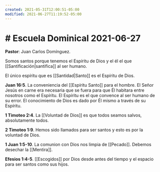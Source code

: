 ```yaml
---
created: 2021-05-31T12:00:51-05:00
modified: 2021-06-27T11:19:52-05:00
---
```


# # Escuela Dominical 2021-06-27

**Pastor**: Juan Carlos Domínguez. 

Somos santos porque tenemos el Espíritu de Dios y el él el que [[Santificación|santifica]] al ser humano.

El único espíritu que es [[Santidad|Santo]] es el Espíritu de Dios.

**Juan 16:5**. La conveniencia del [[Espíritu Santo]] para el hombre. El Señor Jesús en carne era necesaria que se fuera para que Él habitara entre nosotros como el Espíritu. El Espíritu es el que convence al ser humano de su error. El conocimiento de Dios es dado por Él mismo a través de su Espíritu.

**1 Timoteo 2:4**. La [[Voluntad de Dios]] es que todos seamos salvos, absolutamente todos.

**2 Timoteo 1:9**. Hemos sido llamados para ser santos y esto es por la voluntad de Dios.

**1 Juan 1:5-10**. La comunion con Dios nos limpia de [[Pecado]]. Debemos desechar la [[Mentira]].

**Efesios 1:4-5**. [[Escogidos]] por Dios desde antes del tiempo y el espacio para ser santos como sus hijos.
